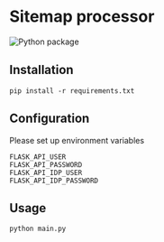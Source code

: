 # Sitemap processor

![Python package](https://github.com/RusTit/Flaskdata_sample/workflows/Python%20package/badge.svg)

## Installation

```shell
pip install -r requirements.txt
```

## Configuration

Please set up environment variables

```dotenv
FLASK_API_USER
FLASK_API_PASSWORD
FLASK_API_IDP_USER
FLASK_API_IDP_PASSWORD
```

## Usage

```shell
python main.py
```
